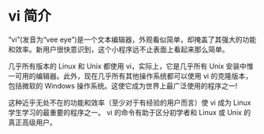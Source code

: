 # vi 简介

“vi”(发音为“vee eye”)是一个文本编辑器，外观看似简单，却掩盖了其强大的功能和效率。新用户很快意识到，这个小程序远不止表面上看起来那么简单。

几乎所有版本的 Linux 和 Unix 都使用 vi，实际上，它是几乎所有 Unix 安装中惟一可用的编辑器。此外，现在几乎所有其他操作系统都可以使用 vi 的克隆版本，包括微软的 Windows 操作系统。这使它成为世界上最广泛使用的程序之一!

这种近乎无处不在的功能和效率（至少对于有经验的用户而言）使 vi 成为 Linux 学生学习的最重要的程序之一。 vi 的命令有助于区分初学者和 Linux 或 Unix 的真正高级用户。
